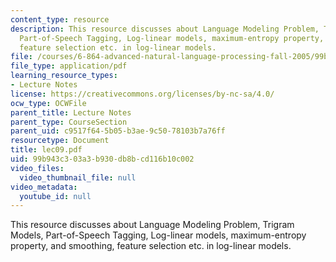 ```yaml
---
content_type: resource
description: This resource discusses about Language Modeling Problem, Trigram Models,
  Part-of-Speech Tagging, Log-linear models, maximum-entropy property, and smoothing,
  feature selection etc. in log-linear models.
file: /courses/6-864-advanced-natural-language-processing-fall-2005/99b943c303a3b930db8bcd116b10c002_lec09.pdf
file_type: application/pdf
learning_resource_types:
- Lecture Notes
license: https://creativecommons.org/licenses/by-nc-sa/4.0/
ocw_type: OCWFile
parent_title: Lecture Notes
parent_type: CourseSection
parent_uid: c9517f64-5b05-b3ae-9c50-78103b7a76ff
resourcetype: Document
title: lec09.pdf
uid: 99b943c3-03a3-b930-db8b-cd116b10c002
video_files:
  video_thumbnail_file: null
video_metadata:
  youtube_id: null
---
```

This resource discusses about Language Modeling Problem, Trigram Models, Part-of-Speech Tagging, Log-linear models, maximum-entropy property, and smoothing, feature selection etc. in log-linear models.